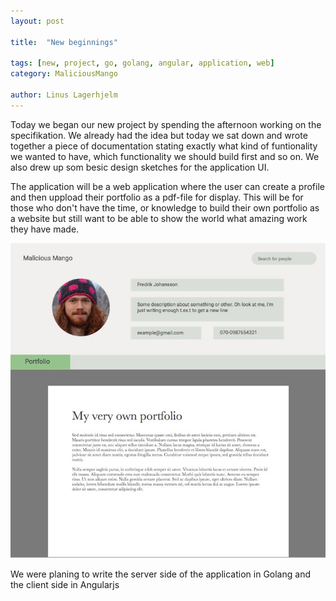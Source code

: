 ```yaml
---
layout: post

title:  "New beginnings"

tags: [new, project, go, golang, angular, application, web]
category: MaliciousMango

author: Linus Lagerhjelm
---
```


Today we began our new project by spending the afternoon working on the
specifikation. We already had the idea but today we sat down and wrote together
a piece of documentation stating exactly what kind of funtionality we wanted to
have, which functionality we should build first and so on. We also drew up som
besic design sketches for the application UI.         

The application will be a web application where the user can create a profile
and then uppload their portfolio as a pdf-file for display. This will be for
those who don't have the time, or knowledge to build their own portfolio as a
website but still want to be able to show the world what amazing work they have
made. 

![design sketch](/assets/images/malicious-mango-sketch.jpg)

We were planing to write the server side of the application in Golang and the client side
in Angularjs
